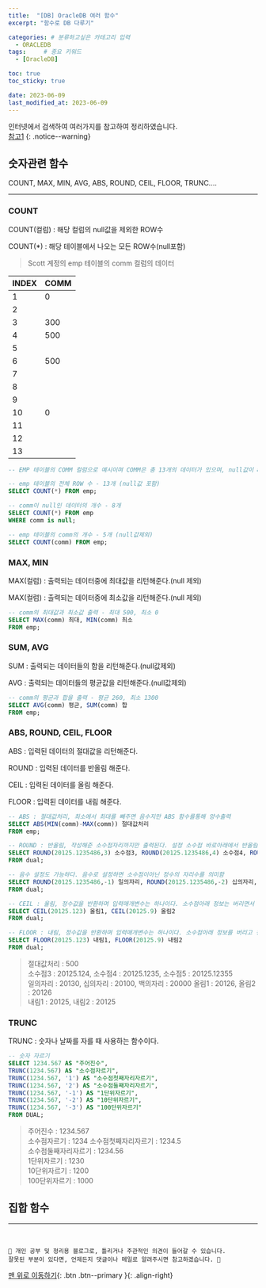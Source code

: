 ```yaml
---
title:  "[DB] OracleDB 여러 함수"  
excerpt: "함수로 DB 다루기"

categories: # 분류하고싶은 카테고리 입력
  - ORACLEDB
tags:     # 중요 키워드
  - [OracleDB]

toc: true
toc_sticky: true

date: 2023-06-09
last_modified_at: 2023-06-09
---
```



인터넷에서 검색하여 여러가지를 참고하여 정리하였습니다.    
[참고1]()
{: .notice--warning}


## 숫자관련 함수

COUNT, MAX, MIN, AVG, ABS, ROUND, CEIL, FLOOR, TRUNC....

***

### COUNT

COUNT(컬럼) : 해당 컬럼의 null값을 제외한 ROW수

COUNT(*) : 해당 테이블에서 나오는 모든 ROW수(null포함)

> Scott 계정의 emp 테이블의 comm 컬럼의 데이터 

| INDEX | COMM |
|-------|------|
| 1     | 0    |
| 2     |      |
| 3     | 300  |
| 4     | 500  |
| 5     |      |
| 6     | 500  |
| 7     |      |
| 8     |      |
| 9     |      |
| 10    | 0    |
| 11    |      |
| 12    |      |
| 13    |      |

```sql 
-- EMP 테이블의 COMM 컬럼으로 예시이며 COMM은 총 13개의 데이터가 있으며, null값이 8개인 데이터이다.

-- emp 테이블의 전체 ROW 수 - 13개 (null값 포함)
SELECT COUNT(*) FROM emp;

-- comm이 null인 데이터의 개수 - 8개
SELECT COUNT(*) FROM emp
WHERE comm is null;

-- emp 테이블의 comm의 개수 - 5개 (null값제외)
SELECT COUNT(comm) FROM emp;
```

### MAX, MIN 

MAX(컬럼) : 출력되는 데이터중에 최대값을 리턴해준다.(null 제외)

MAX(컬럼) : 출력되는 데이터중에 최소값을 리턴해준다.(null 제외)

```sql 
-- comm의 최대값과 최소값 출력 - 최대 500, 최소 0
SELECT MAX(comm) 최대, MIN(comm) 최소
FROM emp;
```

### SUM, AVG

SUM : 출력되는 데이터들의 합을 리턴해준다.(null값제외)

AVG : 출력되는 데이터들의 평균값을 리턴해준다.(null값제외)

```sql 
-- comm의 평균과 합을 출력 - 평균 260, 최소 1300 
SELECT AVG(comm) 평균, SUM(comm) 합
FROM emp;
```

### ABS, ROUND, CEIL, FLOOR 

ABS : 입력된 데이터의 절대값을 리턴해준다.

ROUND : 입력된 데이터를 반올림 해준다.

CEIL : 입력된 데이터를 올림 해준다.

FLOOR : 입력된 데이터를 내림 해준다.

```sql 
-- ABS : 절대값처리, 최소에서 최대를 빼주면 음수지만 ABS 함수를통해 양수출력
SELECT ABS(MIN(comm)-MAX(comm)) 절대값처리
FROM emp;

-- ROUND : 반올림, 작성해준 소수점자리까지만 출력된다. 설정 소수점 바로아래에서 반올림작업
SELECT ROUND(20125.1235486,3) 소수점3, ROUND(20125.1235486,4) 소수점4, ROUND(20125.1235486,5) 소수점5
FROM dual;

-- 음수 설정도 가능하다. 음수로 설정하면 소수점이아닌 정수의 자리수를 의미함
SELECT ROUND(20125.1235486,-1) 일의자리, ROUND(20125.1235486,-2) 십의자리, ROUND(20125.1235486,-4) 백의자리
FROM dual;

-- CEIL : 올림, 정수값을 반환하며 입력매개변수는 하나이다. 소수점아래 정보는 버리면서 +1한다고 보면된다.
SELECT CEIL(20125.123) 올림1, CEIL(20125.9) 올림2
FROM dual;

-- FLOOR : 내림, 정수값을 반환하며 입력매개변수는 하나이다. 소수점아래 정보를 버리고 정수값만 가져온다.
SELECT FLOOR(20125.123) 내림1, FLOOR(20125.9) 내림2
FROM dual;
```

> 절대값처리  : 500  
> 소수점3 : 20125.124, 소수점4 : 20125.1235, 소수점5 : 20125.12355  
> 일의자리 : 20130, 십의자리 : 20100, 백의자리 : 20000
> 올림1 : 20126, 올림2 : 20126  
> 내림1 : 20125, 내림2 : 20125  

### TRUNC

TRUNC : 숫자나 날짜를 자를 때 사용하는 함수이다.



```sql 
-- 숫자 자르기
SELECT 1234.567 AS "주어진수",
TRUNC(1234.567) AS "소수점자르기",
TRUNC(1234.567, '1') AS "소수점첫째자리자르기",
TRUNC(1234.567, '2') AS "소수점둘째자리자르기",
TRUNC(1234.567, '-1') AS "1단위자르기",
TRUNC(1234.567, '-2') AS "10단위자르기",
TRUNC(1234.567, '-3') AS "100단위자르기"
FROM DUAL;
```

> 주어진수 : 1234.567  
> 소수점자르기 : 1234
> 소수점첫째자리자르기 : 1234.5  
> 소수점둘째자리자르기 : 1234.56  
> 1단위자르기 : 1230  
> 10단위자르기 : 1200  
> 100단위자르기 : 1000





## 집합 함수



***
<br>
    
    📢 개인 공부 및 정리용 블로그로, 틀리거나 주관적인 의견이 들어갈 수 있습니다.
    잘못된 부분이 있다면, 언제든지 댓글이나 메일로 알려주시면 참고하겠습니다. 🔔

[맨 위로 이동하기](#){: .btn .btn--primary }{: .align-right}